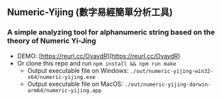 ## Numeric-Yijing (數字易經簡單分析工具)
### A simple analyzing tool for alphanumeric string based on the theory of Numeric Yi-Jing
  - DEMO: [https://reurl.cc/OvaydR](https://reurl.cc/OvaydR)
  - Or clone this repo and run `npm install && npm run make`
    - Output executable file on Windows: `./out/numeric-yijing-win32-x64/numeric-yijing.exe`
    - Output executable file on MacOS: `./out/numeric-yijing-darwin-arm64/numeric-yijing.app`
